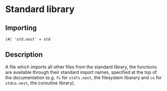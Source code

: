 # Standard library

## Importing

```nest
|#| 'std.nest' = std
```

## Description

A file which imports all other files from the standard library, the functions
are available through their standard import names, specified at the top of the
documentation (e.g. `fs` for `stdfs.nest`, the filesystem libarary and `co` for
`stdco.nest`, the coroutine library).
